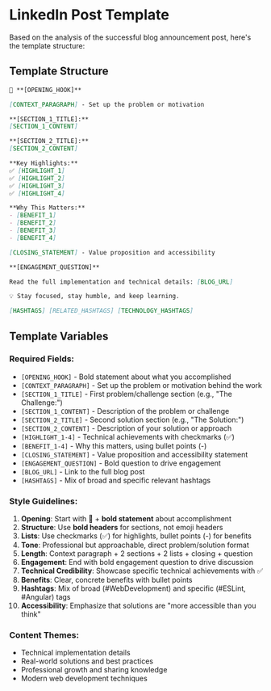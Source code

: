 # LinkedIn Post Template

Based on the analysis of the successful blog announcement post, here's the template structure:

## Template Structure

```markdown
🚀 **[OPENING_HOOK]**

[CONTEXT_PARAGRAPH] - Set up the problem or motivation

**[SECTION_1_TITLE]:**
[SECTION_1_CONTENT]

**[SECTION_2_TITLE]:**
[SECTION_2_CONTENT]

**Key Highlights:**
✅ [HIGHLIGHT_1]
✅ [HIGHLIGHT_2]
✅ [HIGHLIGHT_3]
✅ [HIGHLIGHT_4]

**Why This Matters:**
- [BENEFIT_1]
- [BENEFIT_2]
- [BENEFIT_3]
- [BENEFIT_4]

[CLOSING_STATEMENT] - Value proposition and accessibility

**[ENGAGEMENT_QUESTION]**

Read the full implementation and technical details: [BLOG_URL]

💡 Stay focused, stay humble, and keep learning.

[HASHTAGS] [RELATED_HASHTAGS] [TECHNOLOGY_HASHTAGS]
```

## Template Variables

### Required Fields:

- `[OPENING_HOOK]` - Bold statement about what you accomplished
- `[CONTEXT_PARAGRAPH]` - Set up the problem or motivation behind the work
- `[SECTION_1_TITLE]` - First problem/challenge section (e.g., "The Challenge:")
- `[SECTION_1_CONTENT]` - Description of the problem or challenge
- `[SECTION_2_TITLE]` - Second solution section (e.g., "The Solution:")
- `[SECTION_2_CONTENT]` - Description of your solution or approach
- `[HIGHLIGHT_1-4]` - Technical achievements with checkmarks (✅)
- `[BENEFIT_1-4]` - Why this matters, using bullet points (-)
- `[CLOSING_STATEMENT]` - Value proposition and accessibility statement
- `[ENGAGEMENT_QUESTION]` - Bold question to drive engagement
- `[BLOG_URL]` - Link to the full blog post
- `[HASHTAGS]` - Mix of broad and specific relevant hashtags

### Style Guidelines:

1. **Opening**: Start with 🚀 + **bold statement** about accomplishment
2. **Structure**: Use **bold headers** for sections, not emoji headers
3. **Lists**: Use checkmarks (✅) for highlights, bullet points (-) for benefits
4. **Tone**: Professional but approachable, direct problem/solution format
5. **Length**: Context paragraph + 2 sections + 2 lists + closing + question
6. **Engagement**: End with bold engagement question to drive discussion
7. **Technical Credibility**: Showcase specific technical achievements with ✅
8. **Benefits**: Clear, concrete benefits with bullet points
9. **Hashtags**: Mix of broad (#WebDevelopment) and specific (#ESLint, #Angular) tags
10. **Accessibility**: Emphasize that solutions are "more accessible than you think"

### Content Themes:

- Technical implementation details
- Real-world solutions and best practices
- Professional growth and sharing knowledge
- Modern web development techniques
